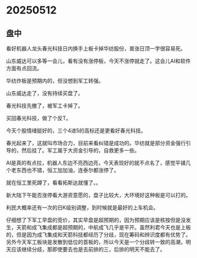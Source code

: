 # 20250512

## 盘中

看好机器人龙头春光科技日内换手上板卡掉华纺股份，普涨日顶一字很容易死。

山东威达可以多等一会儿，看有没有涨停板，今天不涨停就走了。这会儿AI和软件方面有点回流。

华纺炸板是预期内的，但没想到军工转强。

山东威达走了，没有持续买盘了。

春光科技先撤了，被军工卡掉了。

买回春光科技，做了个反T。

今天个股情绪挺好的，三个4进5的高标还是更看好春光科技。

春光起来了，这就叫市场合力，目前来看纠错是成功的。华纺就是部分资金强行引导的，然后挂了。军工属于大资金引导的，自救更多一些。

AI是真的有点拉，机器人东边不亮西边亮，今天表现好的就不点名了，感觉平铺几个老东西也不错，恒工加加油，连泰尔都涨停了。

就在恒工里死蹲了，看看拓斯达就懂了。。

新大陆下午能否涨停看大游资意愿的，盘子比较大，大环境好这种板是可以打的。

利民大概率还有一次的日K级别调整，到时候就是最好的上车机会。

仔细想了下军工早盘的竞价，其实早盘是超预期的，因为预期应该是核按但是没发生，天箭和成飞集成都是超预期的，中航成飞几乎是平开。虽然利君今天也是上板的，但是因为成飞集成和天箭科技都经历了分歧，现在筹码和辨识度都有优势了。另外今天军工板块是发散到低位的首板的，所以今天是一个分歧转一致的高潮，明天应该继续分歧，那即使要去也是去前排的三，后排的明天不能去了。
